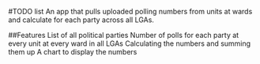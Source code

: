 #TODO list
An app that pulls uploaded polling numbers from units at wards and calculate for each party across all LGAs.

##Features
List of all political parties
Number of polls for each party at every unit at every ward in all LGAs
Calculating the numbers and summing them up
A chart to display the numbers
